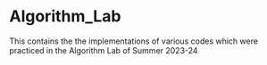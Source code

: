 # Algorithm_Lab
This contains the the implementations of various codes which were practiced in the Algorithm Lab of Summer 2023-24
